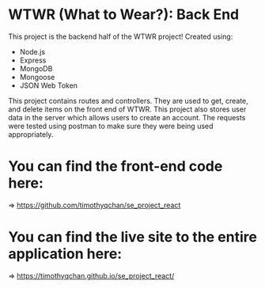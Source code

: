 # WTWR (What to Wear?): Back End

This project is the backend half of the WTWR project! Created using:

- Node.js
- Express
- MongoDB
- Mongoose
- JSON Web Token

This project contains routes and controllers. They are used to get, create, and delete items on the front end of WTWR. This project also stores user data in the server which allows users to create an account. The requests were tested using postman to make sure they were being used appropriately.

# You can find the front-end code here:

=> https://github.com/timothyqchan/se_project_react

# You can find the live site to the entire application here:

=> https://timothyqchan.github.io/se_project_react/
